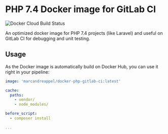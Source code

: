 # PHP 7.4 Docker image for GitLab CI

![Docker Cloud Build Status](https://img.shields.io/docker/cloud/build/marcandreappel/docker-php-gitlab-ci?logo=docker&logoColor=%23fff&style=for-the-badge)

An optimized docker image for PHP 7.4 projects (like Laravel) and useful on GitLab CI for debugging and unit testing.

## Usage

As the Docker image is automatically build on Docker Hub, you can use it right in your pipeline:

```yaml
image: 'marcandreappel/docker-php-gitlab-ci:latest'

cache:
  paths:
    - vendor/
    - node_modules/

before_script:
  - composer install

...
```
